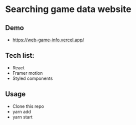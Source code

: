 # Searching game data website

## Demo
- https://web-game-info.vercel.app/

## Tech list:

- React
- Framer motion
- Styled components

## Usage

- Clone this repo
- yarn add
- yarn start
